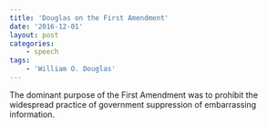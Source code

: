 ```yaml
---
title: 'Douglas on the First Amendment'
date: '2016-12-01'
layout: post
categories:
    - speech
tags:
    - 'William O. Douglas'
---
```


The dominant purpose of the First Amendment was to prohibit the widespread practice of government suppression of embarrassing information.